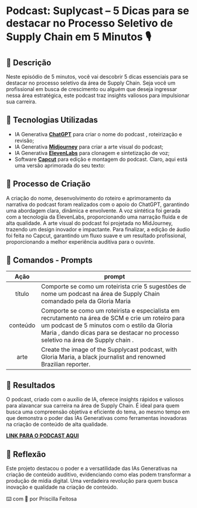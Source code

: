 # Podcast: Suplycast – 5 Dicas para se destacar no Processo Seletivo de Supply Chain em 5 Minutos 🎙️
## 📒 Descrição
Neste episódio de 5 minutos, você vai descobrir 5 dicas essenciais para se destacar no processo seletivo da área de Supply Chain. Seja você um profissional em busca de crescimento ou alguém que deseja ingressar nessa área estratégica, este podcast traz insights valiosos para impulsionar sua carreira. 
## 🤖 Tecnologias Utilizadas
- IA Generativa **[ChatGPT](https://chat.openai.com)** para criar o nome do podcast , roteirização e revisão;
- IA Generativa **[Midjourney](https://://www.midjourney.com/)** para criar a arte visual do podcast;
- IA Generativa **[ElevenLabs](https://www.elevenlabs.io)** para clonagem e sintetização de voz;
- Software **[Capcut](https://www.capcut.com)** para edição e montagem do podcast.
Claro, aqui está uma versão aprimorada do seu texto:
## 🧐 **Processo de Criação**  
A criação do nome, desenvolvimento do roteiro e aprimoramento da narrativa do podcast foram realizados com o apoio do ChatGPT, garantindo uma abordagem clara, dinâmica e envolvente. A voz sintética foi gerada com a tecnologia da ElevenLabs, proporcionando uma narração fluida e de alta qualidade. A arte visual do podcast foi projetada no MidJourney, trazendo um design inovador e impactante. Para finalizar, a edição de áudio foi feita no Capcut, garantindo um fluxo suave e um resultado profissional, proporcionando a melhor experiência auditiva para o ouvinte.
## 🧠 **Comandos - Prompts**

|   Ação   | prompt                                                                                                                                                                                                                                                                         |
| :------: | ------------------------------------------------------------------------------------------------------------------------------------------------------------------------------------------------------------------------------------------------------------------------------ |
|  título  | Comporte se como um roteirista crie 5 sugestões de nome  um podcast na área de Supply Chain comandado pela da Gloria Maria |
| conteúdo | Comporte se como um roteirista e especialista em recrutamento na área de SCM e crie um roteiro para um podcast de 5 minutos com o estilo da Gloria Maria , dando dicas para se destacar no processo seletivo na área de Supply chain .
| arte     | Create the image of the Supplycast  podcast, with Gloria Maria, a black journalist and renowned Brazilian reporter. |


## 🚀 **Resultados**  

O podcast, criado com o auxílio de IA, oferece insights rápidos e valiosos para alavancar sua carreira na área de Supply Chain. É ideal para quem busca uma compreensão objetiva e eficiente do tema, ao mesmo tempo em que demonstra o poder das IAs Generativas como ferramentas inovadoras na criação de conteúdo de alta qualidade.


[**LINK PARA O PODCAST AQUI**](https://github.com/FEITOSAPRISCILLA/PODCAST/blob/main/Supplycast%20(1).mp4)


## 💭 **Reflexão**  
Este projeto destacou o poder e a versatilidade das IAs Generativas na criação de conteúdo auditivo, evidenciando como elas podem transformar a produção de mídia digital. Uma verdadeira revolução para quem busca inovação e qualidade na criação de conteúdo.



⌨️ com 💜 por Priscilla Feitosa 

